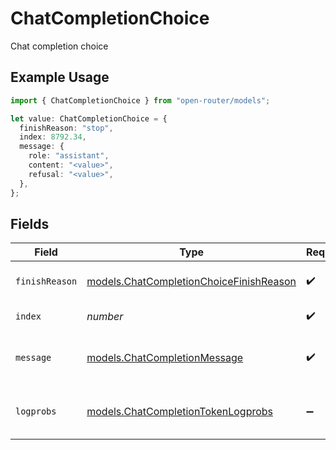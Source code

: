 # ChatCompletionChoice

Chat completion choice

## Example Usage

```typescript
import { ChatCompletionChoice } from "open-router/models";

let value: ChatCompletionChoice = {
  finishReason: "stop",
  index: 8792.34,
  message: {
    role: "assistant",
    content: "<value>",
    refusal: "<value>",
  },
};
```

## Fields

| Field                                                                                    | Type                                                                                     | Required                                                                                 | Description                                                                              |
| ---------------------------------------------------------------------------------------- | ---------------------------------------------------------------------------------------- | ---------------------------------------------------------------------------------------- | ---------------------------------------------------------------------------------------- |
| `finishReason`                                                                           | [models.ChatCompletionChoiceFinishReason](../models/chatcompletionchoicefinishreason.md) | :heavy_check_mark:                                                                       | Reason the completion finished                                                           |
| `index`                                                                                  | *number*                                                                                 | :heavy_check_mark:                                                                       | Choice index                                                                             |
| `message`                                                                                | [models.ChatCompletionMessage](../models/chatcompletionmessage.md)                       | :heavy_check_mark:                                                                       | Assistant message in completion response                                                 |
| `logprobs`                                                                               | [models.ChatCompletionTokenLogprobs](../models/chatcompletiontokenlogprobs.md)           | :heavy_minus_sign:                                                                       | Log probabilities for the completion                                                     |